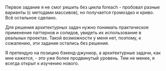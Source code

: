 Первое задание я не смог решить без цикла foreach - пробовал разные варианты (с методами массивов), но получается громоздко и криво. Всё остальное сделано.

Для решения архитектурных задач нужно понимать практическое применение паттернов и солидов, увидеть их использование в реальных проектах. Такой возможности у меня нет, поэтому, к сожалению, эти задания остались без решения.  

Я претендую на позицию бэкенд-джуниор, а архитектурные задачи, как мне кажется, - это уже более продвинутый уровень. Тем не менее, я всегда открыт к изучению нового. 

